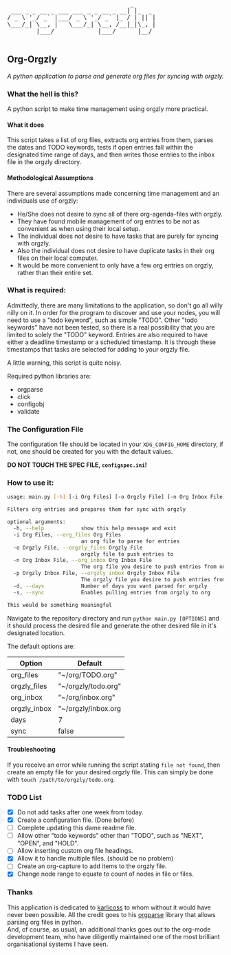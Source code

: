 <pre>
                                  _
 ___ _ _ __ _ ___ ___ _ _ __ _ __| |_  _
/ _ \ '_/ _` |___/ _ \ '_/ _` |_ / | || |
\___/_| \__, |   \___/_| \__, /__|_|\_, |
        |___/            |___/      |__/

</pre>

## Org-Orgzly

_A python application to parse and generate org files for syncing with orgzly._

### What the hell is this?

A python script to make time management using orgzly more practical.

#### What it does

This script takes a list of org files, extracts org entries from them, parses the dates and TODO keywords, tests
if open entries fall within the designated time range of days, and then writes those entries
to the inbox file in the orgzly directory.

#### Methodological Assumptions

There are several assumptions made concerning time management and an individuals use of orgzly:

* He/She does not desire to sync all of there org-agenda-files with orgzly.
* They have found mobile management of org entries to be not as convenient as when using their local setup.
* The individual does not desire to have tasks that are purely for syncing with orgzly.
* Also the individual does not desire to have duplicate tasks in their org files on their local computer.
* It would be more convenient to only have a few org entries on orgzly, rather than their entire set. 

### What is required:

Admittedly, there are many limitations to the application, so don't go all willy nilly on it. In order
for the program to discover and use your nodes, you will need to use a "todo keyword", such as simple "TODO".
Other "todo keywords" have not been tested, so there is a real possibility that you are limited to solely the
"TODO" keyword. Entries are also required to have either a deadline timestamp or a scheduled timestamp. It is
through these timestamps that tasks are selected for adding to your orgzly file.  

A little warning, this script is quite noisy.

Required python libraries are:

* orgparse
* click
* configobj
* validate

### The Configuration File

The configuration file should be located in your `XDG_CONFIG_HOME` directory, if not, one should be created for you with the default
values.

__DO NOT TOUCH THE SPEC FILE, `configspec.ini`!__

### How to use it:

```bash
usage: main.py [-h] [-i Org Files] [-o Orgzly File] [-n Org Inbox File] [-p Orgzly Inbox File] [-d] [-s]

Filters org entries and prepares them for sync with orgzly

optional arguments:
  -h, --help            show this help message and exit
  -i Org Files, --org_files Org Files
                        an org file to parse for entries
  -o Orgzly File, --orgzly_files Orgzly File
                        orgzly file to push entries to
  -n Org Inbox File, --org_inbox Org Inbox File
                        The org file you desire to push entries from orgzly to
  -p Orgzly Inbox File, --orgzly_inbox Orgzly Inbox File
                        The orgzly file you desire to push entries from orgzly to
  -d, --days            Number of days you want parsed for orgzly
  -s, --sync            Enables pulling entries from orgzly to org

This would be something meaningful
```

Navigate to the repository directory and run `python main.py [OPTIONS]` and it should process the desired file
and generate the other desired file in it's designated location. 

The default options are:

| Option       | Default             |
|--------------|---------------------|
| org_files    | "~/org/TODO.org"    |
| orgzly_files | "~/orgzly/todo.org" |
| org_inbox    | "~/org/inbox.org"   |
| orgzly_inbox | "~/orgzly/inbox.org |
| days         | 7                   |
| sync         | false               |


#### Troubleshooting

If you receive an error while running the script stating `file not found`, then create an empty file for your desired orgzly file. 
This can simply be done with `touch /path/to/orgzly/todo.org`.


### TODO List

- [x] Do not add tasks after one week from today.
- [x] Create a configuration file. (Done before)
- [ ] Complete updating this dame readme file.
- [ ] Allow other "todo keywords" other than "TODO", such as "NEXT", "OPEN", and "HOLD".
- [ ] Allow inserting custom org file headings.
- [x] Allow it to handle multiple files. (should be no problem)
- [ ] Create an org-capture to add items to the orgzly file.
- [x] Change node range to equate to count of nodes in file or files.

### Thanks

This application is dedicated to [karlicoss](https://github.com/karlicoss) to whom without it
would have never been possible. All the credit goes to his [orgparse](https://github.com/karlicoss/orgparse)
library that allows parsing org files in python.  
And, of course, as usual, an additional thanks goes out to the org-mode development team, who have diligently 
maintained one of the most brilliant organisational systems I have seen.  
